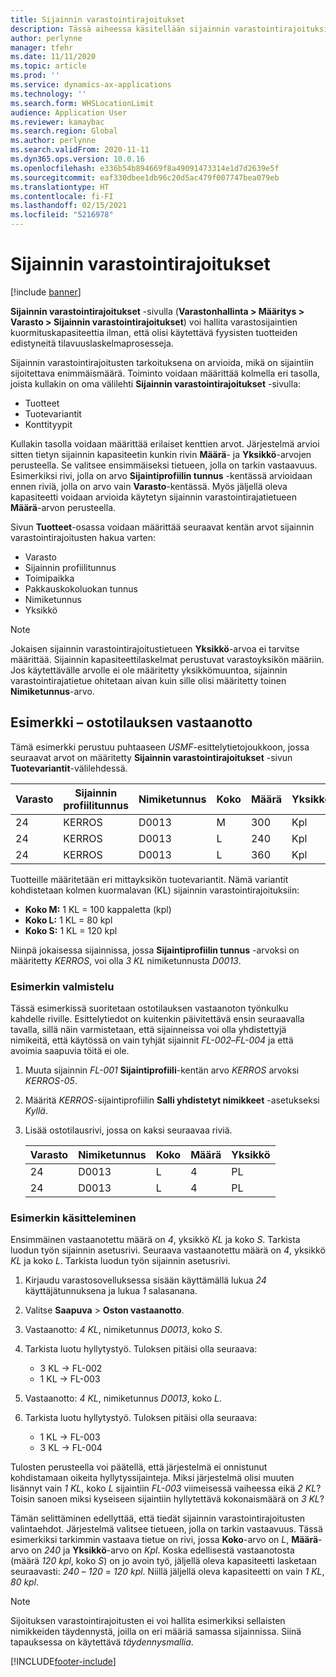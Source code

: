 ```yaml
---
title: Sijainnin varastointirajoitukset
description: Tässä aiheessa käsitellään sijainnin varastointirajoituksia.
author: perlynne
manager: tfehr
ms.date: 11/11/2020
ms.topic: article
ms.prod: ''
ms.service: dynamics-ax-applications
ms.technology: ''
ms.search.form: WHSLocationLimit
audience: Application User
ms.reviewer: kamaybac
ms.search.region: Global
ms.author: perlynne
ms.search.validFrom: 2020-11-11
ms.dyn365.ops.version: 10.0.16
ms.openlocfilehash: e336b54b894669f8a49091473314e1d7d2639e5f
ms.sourcegitcommit: eaf330dbee1db96c20d5ac479f007747bea079eb
ms.translationtype: HT
ms.contentlocale: fi-FI
ms.lasthandoff: 02/15/2021
ms.locfileid: "5216978"
---
```

# <a name="location-stocking-limits"></a>Sijainnin varastointirajoitukset

[!include [banner](../includes/banner.md)]

**Sijainnin varastointirajoitukset** -sivulla (**Varastonhallinta \> Määritys \> Varasto \> Sijainnin varastointirajoitukset**) voi hallita varastosijaintien kuormituskapasiteettia ilman, että olisi käytettävä fyysisten tuotteiden edistyneitä tilavuuslaskelmaprosesseja.

Sijainnin varastointirajoitusten tarkoituksena on arvioida, mikä on sijaintiin sijoitettava enimmäismäärä. Toiminto voidaan määrittää kolmella eri tasolla, joista kullakin on oma välilehti **Sijainnin varastointirajoitukset** -sivulla:

- Tuotteet
- Tuotevariantit
- Konttityypit

Kullakin tasolla voidaan määrittää erilaiset kenttien arvot. Järjestelmä arvioi sitten tietyn sijainnin kapasiteetin kunkin rivin **Määrä**- ja **Yksikkö**-arvojen perusteella. Se valitsee ensimmäiseksi tietueen, jolla on tarkin vastaavuus. Esimerkiksi rivi, jolla on arvo **Sijaintiprofiilin tunnus** -kentässä arvioidaan ennen riviä, jolla on arvo vain **Varasto**-kentässä. Myös jäljellä oleva kapasiteetti voidaan arvioida käytetyn sijainnin varastointirajatietueen **Määrä**-arvon perusteella.

Sivun **Tuotteet**-osassa voidaan määrittää seuraavat kentän arvot sijainnin varastointirajoitusten hakua varten:

- Varasto
- Sijainnin profiilitunnus
- Toimipaikka
- Pakkauskokoluokan tunnus
- Nimiketunnus
- Yksikkö

> [!NOTE]
> Jokaisen sijainnin varastointirajoitustietueen **Yksikkö**-arvoa ei tarvitse määrittää. Sijainnin kapasiteettilaskelmat perustuvat varastoyksikön määriin. Jos käytettävälle arvolle ei ole määritetty yksikkömuuntoa, sijainnin varastointirajatietue ohitetaan aivan kuin sille olisi määritetty toinen **Nimiketunnus**-arvo.

## <a name="example--purchase-order-receiving"></a>Esimerkki – ostotilauksen vastaanotto

Tämä esimerkki perustuu puhtaaseen *USMF*-esittelytietojoukkoon, jossa seuraavat arvot on määritetty **Sijainnin varastointirajoitukset** -sivun **Tuotevariantit**-välilehdessä.

| Varasto | Sijainnin profiilitunnus | Nimiketunnus | Koko | Määrä | Yksikkö |
|-----------|---------------------|-------------|------|----------|------|
| 24        | KERROS               | D0013       | M    | 300      | Kpl   |
| 24        | KERROS               | D0013       | L    | 240      | Kpl   |
| 24        | KERROS               | D0013       | L    | 360      | Kpl   |

Tuotteille määritetään eri mittayksikön tuotevariantit. Nämä variantit kohdistetaan kolmen kuormalavan (KL) sijainnin varastointirajoituksiin:

- **Koko M:** 1 KL = 100 kappaletta (kpl)
- **Koko L:** 1 KL = 80 kpl
- **Koko S:** 1 KL = 120 kpl

Niinpä jokaisessa sijainnissa, jossa **Sijaintiprofiilin tunnus** -arvoksi on määritetty *KERROS*, voi olla *3* *KL* nimiketunnusta *D0013*.

### <a name="prepare-for-the-example"></a>Esimerkin valmistelu

Tässä esimerkissä suoritetaan ostotilauksen vastaanoton työnkulku kahdelle riville. Esittelytiedot on kuitenkin päivitettävä ensin seuraavalla tavalla, sillä näin varmistetaan, että sijainneissa voi olla yhdistettyjä nimikeitä, että käytössä on vain tyhjät sijainnit *FL-002*–*FL-004* ja että avoimia saapuvia töitä ei ole.

1. Muuta sijainnin *FL-001* **Sijaintiprofiili**-kentän arvo *KERROS* arvoksi *KERROS-05*.
1. Määritä *KERROS*-sijaintiprofiilin **Salli yhdistetyt nimikkeet** -asetukseksi *Kyllä*.
1. Lisää ostotilausrivi, jossa on kaksi seuraavaa riviä.

    | Varasto | Nimiketunnus | Koko | Määrä | Yksikkö |
    |-----------|-------------|------|----------|------|
    | 24        | D0013       | L    | 4        | PL   |
    | 24        | D0013       | L    | 4        | PL   |

### <a name="process-the-example"></a>Esimerkin käsitteleminen

Ensimmäinen vastaanotettu määrä on *4*, yksikkö *KL* ja koko *S*. Tarkista luodun työn sijainnin asetusrivi. Seuraava vastaanotettu määrä on *4*, yksikkö *KL* ja koko *L*. Tarkista luodun työn sijainnin asetusrivi.

1. Kirjaudu varastosovelluksessa sisään käyttämällä lukua *24* käyttäjätunnuksena ja lukua *1* salasanana.
1. Valitse **Saapuva** \> **Oston vastaanotto**.
1. Vastaanotto: *4* *KL*, nimiketunnus *D0013*, koko *S*.
1. Tarkista luotu hyllytystyö. Tuloksen pitäisi olla seuraava:

    - 3 KL -\> FL-002
    - 1 KL -\> FL-003

1. Vastaanotto: *4* *KL*, nimiketunnus *D0013*, koko *L*.
1. Tarkista luotu hyllytystyö. Tuloksen pitäisi olla seuraava:

    - 1 KL -\> FL-003
    - 3 KL -\> FL-004

Tulosten perusteella voi päätellä, että järjestelmä ei onnistunut kohdistamaan oikeita hyllytyssijainteja. Miksi järjestelmä olisi muuten lisännyt vain *1* *KL*, koko *L* sijaintiin *FL-003* viimeisessä vaiheessa eikä *2* *KL*? Toisin sanoen miksi kyseiseen sijaintiin hyllytettävä kokonaismäärä on *3* *KL*?

Tämän selittäminen edellyttää, että tiedät sijainnin varastointirajoitusten valintaehdot. Järjestelmä valitsee tietueen, jolla on tarkin vastaavuus. Tässä esimerkiksi tarkimmin vastaava tietue on rivi, jossa **Koko**-arvo on *L*, **Määrä**-arvo on *240* ja **Yksikkö**-arvo on *Kpl*. Koska edellisestä vastaanotosta (määrä *120* *kpl*, koko *S*) on jo avoin työ, jäljellä oleva kapasiteetti lasketaan seuraavasti: *240* – *120* = *120* *kpl*. Niillä jäljellä oleva kapasiteetti on vain *1* *KL*, *80* *kpl*.

> [!NOTE]
> Sijoituksen varastointirajoitusten ei voi hallita esimerkiksi sellaisten nimikkeiden täydennystä, joilla on eri määriä samassa sijainnissa. Siinä tapauksessa on käytettävä *täydennysmallia*.


[!INCLUDE[footer-include](../../includes/footer-banner.md)]